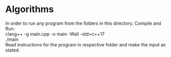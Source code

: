 # Algorithms
In order to run any program from the folders in this directory. Compile and Run: \
clang++ -g main.cpp -o main -Wall -std=c++17 \
./main \
Read instructions for the program in respective folder and make the input as stated.

